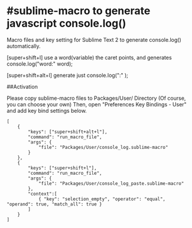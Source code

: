 #sublime-macro to generate javascript console.log()
=============

Macro files and key setting for Sublime Text 2 to generate console.log() automatically.

[super+shift+l] use a word(variable) the caret points, and generates
console.log("word:" word);

[super+shift+alt+l] generate just
console.log(":" );


##Activation

Please copy sublime-macro files to Packages/User/ Directory (Of course, you can choose your own)
Then, open "Preferences Key Bindings - User"
and add key bind settings below.

```
[
    {
        "keys": ["super+shift+alt+l"],
        "command": "run_macro_file",
        "args": {
            "file": "Packages/User/console_log.sublime-macro"
        }
    },
    {
        "keys": ["super+shift+l"],
        "command": "run_macro_file",
        "args": {
            "file": "Packages/User/console_log_paste.sublime-macro"
        }, 
        "context":[
            { "key": "selection_empty", "operator": "equal", "operand": true, "match_all": true }
        ]
    }
]
```
